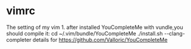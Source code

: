 vimrc
=====

The setting of my vim
1.
 after installed YouCompleteMe with vundle,you should compile it:
 cd ~/.vim/bundle/YouCompleteMe
 ./install.sh --clang-completer
 details for https://github.com/Valloric/YouCompleteMe

